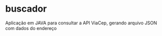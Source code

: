 # buscador
Aplicação em JAVA para consultar a API ViaCep, gerando arquivo JSON com dados do endereço
